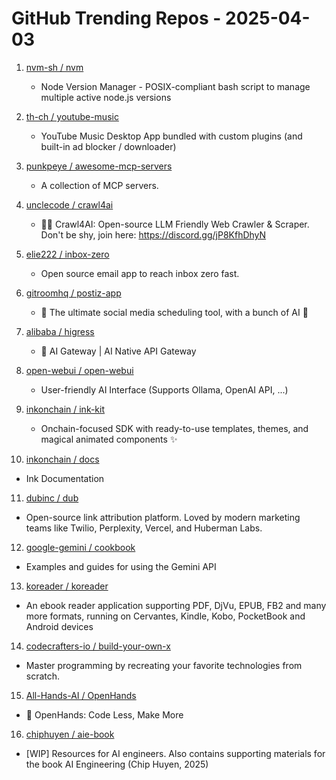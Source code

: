 # GitHub Trending Repos - 2025-04-03

1. [nvm-sh /    nvm](https://github.com/nvm-sh/nvm)
   - Node Version Manager - POSIX-compliant bash script to manage multiple active node.js versions

2. [th-ch /    youtube-music](https://github.com/th-ch/youtube-music)
   - YouTube Music Desktop App bundled with custom plugins (and built-in ad blocker / downloader)

3. [punkpeye /    awesome-mcp-servers](https://github.com/punkpeye/awesome-mcp-servers)
   - A collection of MCP servers.

4. [unclecode /    crawl4ai](https://github.com/unclecode/crawl4ai)
   - 🚀🤖 Crawl4AI: Open-source LLM Friendly Web Crawler & Scraper. Don't be shy, join here: https://discord.gg/jP8KfhDhyN

5. [elie222 /    inbox-zero](https://github.com/elie222/inbox-zero)
   - Open source email app to reach inbox zero fast.

6. [gitroomhq /    postiz-app](https://github.com/gitroomhq/postiz-app)
   - 📨 The ultimate social media scheduling tool, with a bunch of AI 🤖

7. [alibaba /    higress](https://github.com/alibaba/higress)
   - 🤖 AI Gateway | AI Native API Gateway

8. [open-webui /    open-webui](https://github.com/open-webui/open-webui)
   - User-friendly AI Interface (Supports Ollama, OpenAI API, ...)

9. [inkonchain /    ink-kit](https://github.com/inkonchain/ink-kit)
   - Onchain-focused SDK with ready-to-use templates, themes, and magical animated components ✨

10. [inkonchain /    docs](https://github.com/inkonchain/docs)
   - Ink Documentation

11. [dubinc /    dub](https://github.com/dubinc/dub)
   - Open-source link attribution platform. Loved by modern marketing teams like Twilio, Perplexity, Vercel, and Huberman Labs.

12. [google-gemini /    cookbook](https://github.com/google-gemini/cookbook)
   - Examples and guides for using the Gemini API

13. [koreader /    koreader](https://github.com/koreader/koreader)
   - An ebook reader application supporting PDF, DjVu, EPUB, FB2 and many more formats, running on Cervantes, Kindle, Kobo, PocketBook and Android devices

14. [codecrafters-io /    build-your-own-x](https://github.com/codecrafters-io/build-your-own-x)
   - Master programming by recreating your favorite technologies from scratch.

15. [All-Hands-AI /    OpenHands](https://github.com/All-Hands-AI/OpenHands)
   - 🙌 OpenHands: Code Less, Make More

16. [chiphuyen /    aie-book](https://github.com/chiphuyen/aie-book)
   - [WIP] Resources for AI engineers. Also contains supporting materials for the book AI Engineering (Chip Huyen, 2025)

